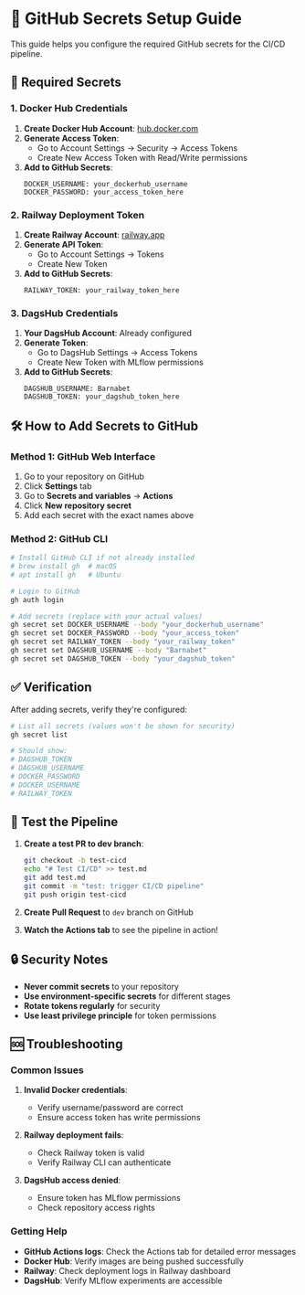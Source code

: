 # 🔐 GitHub Secrets Setup Guide

This guide helps you configure the required GitHub secrets for the CI/CD pipeline.

## 🎯 Required Secrets

### 1. Docker Hub Credentials

1. **Create Docker Hub Account**: [hub.docker.com](https://hub.docker.com)
2. **Generate Access Token**:
   - Go to Account Settings → Security → Access Tokens
   - Create New Access Token with Read/Write permissions
3. **Add to GitHub Secrets**:
   ```
   DOCKER_USERNAME: your_dockerhub_username
   DOCKER_PASSWORD: your_access_token_here
   ```

### 2. Railway Deployment Token

1. **Create Railway Account**: [railway.app](https://railway.app)
2. **Generate API Token**:
   - Go to Account Settings → Tokens
   - Create New Token
3. **Add to GitHub Secrets**:
   ```
   RAILWAY_TOKEN: your_railway_token_here
   ```

### 3. DagsHub Credentials

1. **Your DagsHub Account**: Already configured
2. **Generate Token**:
   - Go to DagsHub Settings → Access Tokens
   - Create New Token with MLflow permissions
3. **Add to GitHub Secrets**:
   ```
   DAGSHUB_USERNAME: Barnabet
   DAGSHUB_TOKEN: your_dagshub_token_here
   ```

## 🛠️ How to Add Secrets to GitHub

### Method 1: GitHub Web Interface

1. Go to your repository on GitHub
2. Click **Settings** tab
3. Go to **Secrets and variables** → **Actions**
4. Click **New repository secret**
5. Add each secret with the exact names above

### Method 2: GitHub CLI

```bash
# Install GitHub CLI if not already installed
# brew install gh  # macOS
# apt install gh   # Ubuntu

# Login to GitHub
gh auth login

# Add secrets (replace with your actual values)
gh secret set DOCKER_USERNAME --body "your_dockerhub_username"
gh secret set DOCKER_PASSWORD --body "your_access_token"
gh secret set RAILWAY_TOKEN --body "your_railway_token"
gh secret set DAGSHUB_USERNAME --body "Barnabet"
gh secret set DAGSHUB_TOKEN --body "your_dagshub_token"
```

## ✅ Verification

After adding secrets, verify they're configured:

```bash
# List all secrets (values won't be shown for security)
gh secret list

# Should show:
# DAGSHUB_TOKEN
# DAGSHUB_USERNAME  
# DOCKER_PASSWORD
# DOCKER_USERNAME
# RAILWAY_TOKEN
```

## 🚀 Test the Pipeline

1. **Create a test PR to dev branch**:
   ```bash
   git checkout -b test-cicd
   echo "# Test CI/CD" >> test.md
   git add test.md
   git commit -m "test: trigger CI/CD pipeline"
   git push origin test-cicd
   ```

2. **Create Pull Request** to `dev` branch on GitHub

3. **Watch the Actions tab** to see the pipeline in action!

## 🔒 Security Notes

- **Never commit secrets** to your repository
- **Use environment-specific secrets** for different stages
- **Rotate tokens regularly** for security
- **Use least privilege principle** for token permissions

## 🆘 Troubleshooting

### Common Issues

1. **Invalid Docker credentials**:
   - Verify username/password are correct
   - Ensure access token has write permissions

2. **Railway deployment fails**:
   - Check Railway token is valid
   - Verify Railway CLI can authenticate

3. **DagsHub access denied**:
   - Ensure token has MLflow permissions
   - Check repository access rights

### Getting Help

- **GitHub Actions logs**: Check the Actions tab for detailed error messages
- **Docker Hub**: Verify images are being pushed successfully
- **Railway**: Check deployment logs in Railway dashboard
- **DagsHub**: Verify MLflow experiments are accessible 